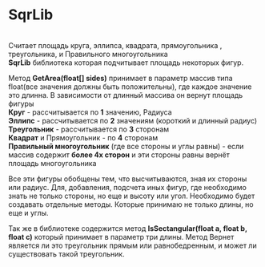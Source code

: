 # SqrLib

<br>Считает площадь круга, эллипса, квадрата, прямоугольника , треугольника, и Правильного многоугольника</br>
<b>SqrLib</b> библиотека которая подчитывает площадь некоторых фигур. 
 

Метод <b>GetArea(float[] sides)</b> принимает в параметр массив типа float(все значения должны быть положительны), где каждое значение это длинна. 
В зависимости от длинный массива он вернут площадь фигуры 
<br><b>Круг</b> - рассчитывается по <b>1</b> значению, Радиуса 
<br><b>Эллипс</b> - рассчитывается по <b>2</b> значениям (короткий и длинный радиус) 
<br><b>Треугольник</b> - рассчитывается по <b>3</b> сторонам 
<br><b>Квадрат</b> и  Прямоугольник - по <b>4</b> сторонам 
<br><b>Правильный многоугольник</b> (где все стороны и углы равны) - если массив содержит <b>более 4х сторон</b> и эти стороны равны вернёт площадь многоугольника 

Все эти фигуры обобщены тем, что высчитываются, зная их стороны или радиус. Для, добавления, подсчета иных фигур, где необходимо знать не только стороны, но еще и высоту или угол. Необходимо будет создавать отдельные методы. Которые принимаю не только длины, но еще и углы. 
 
Так же в библиотеке содержится метод  <b>IsSectangular(float a, float b, float c)</b> который принимает в параметр три длины. Метод Вернет является ли это треугольник прямым или равнобедренным, и  может ли существовать такой треугольник. 
